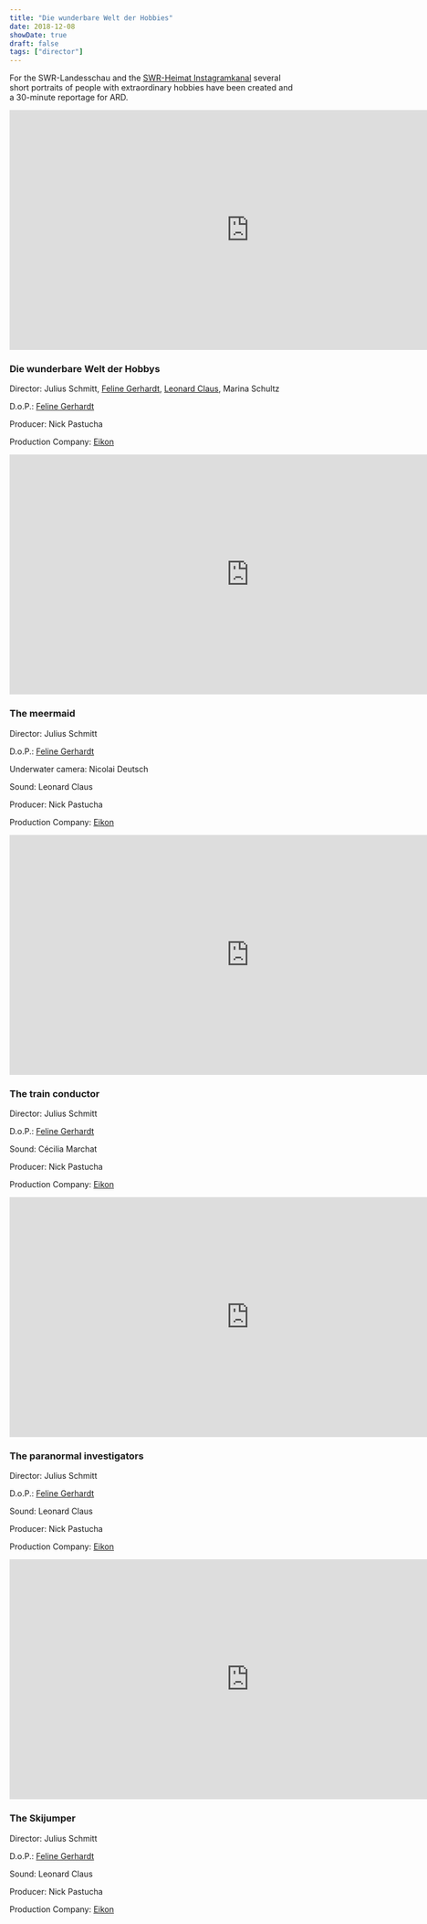 ```yaml
---
title: "Die wunderbare Welt der Hobbies"
date: 2018-12-08
showDate: true
draft: false
tags: ["director"]
---
```


For the SWR-Landesschau and the <a href="https://www.instagram.com/swr_heimat_bw/?hl=de" target="_blank">SWR-Heimat Instagramkanal</a>  several short portraits of people with extraordinary hobbies have been created and a 30-minute reportage for ARD.


<iframe src="https://www.ardmediathek.de/embed/Y3JpZDovL3N3ci5kZS9hZXgvbzExODczMzQ" width="840" height="420" allowfullscreen frameBorder="0" scrolling="no"></iframe>

### Die wunderbare Welt der Hobbys

Director: Julius Schmitt, <a href="https://felinegerhardt.com/" target="_blank">Feline Gerhardt</a>, <a href="https://www.leonardclaus.de" target="_blank">Leonard Claus</a>, Marina Schultz

D.o.P.:  <a href="https://felinegerhardt.com/" target="_blank">Feline Gerhardt</a>

Producer: Nick Pastucha

Production Company: <a href="https://www.eikon-suedwest.de/home.html" target="_blank">Eikon</a>


<iframe width="840" height="420" src="https://www.youtube.com/embed/AvoXEnUqMZo" frameborder="0" allow="accelerometer; autoplay; encrypted-media; gyroscope; picture-in-picture" allowfullscreen></iframe>

### The meermaid

Director: Julius Schmitt

D.o.P.: <a href="https://felinegerhardt.com/" target="_blank">Feline Gerhardt</a>

Underwater camera: Nicolai Deutsch

Sound: Leonard Claus

Producer: Nick Pastucha

Production Company: <a href="https://www.eikon-suedwest.de/home.html" target="_blank">Eikon</a>


<iframe src="https://www.swrfernsehen.de/~embed/landesschau-bw/Mein-Hobby-Lokfuehrer-vom-Karlsruher-Greif,av-o1112135-100.html" width="840" height="420" frameborder="0" scrolling="no" webkitallowfullscreen mozallowfullscreen allowfullscreen></iframe>



### The train conductor

Director: Julius Schmitt

D.o.P.: <a href="https://felinegerhardt.com/" target="_blank">Feline Gerhardt</a>

Sound: Cécilia Marchat

Producer: Nick Pastucha

Production Company: <a href="https://www.eikon-suedwest.de/home.html" target="_blank">Eikon</a>


<iframe src="https://www.swr.de/heimat/heidelberg/av-o1167903-100.html" width="840" height="420" frameborder="0" scrolling="no" webkitallowfullscreen mozallowfullscreen allowfullscreen></iframe>



### The paranormal investigators

Director: Julius Schmitt

D.o.P.: <a href="https://felinegerhardt.com/" target="_blank">Feline Gerhardt</a>

Sound: Leonard Claus

Producer: Nick Pastucha

Production Company: <a href="https://www.eikon-suedwest.de/home.html" target="_blank">Eikon</a>

<iframe src="https://www.swrfernsehen.de/~embed/landesschau-bw/av-o1117282-100.html" width="840" height="420" frameborder="0" webkitallowfullscreen mozallowfullscreen allowfullscreen></iframe>


### The Skijumper

Director: Julius Schmitt

D.o.P.:  <a href="https://felinegerhardt.com/" target="_blank">Feline Gerhardt</a>

Sound: Leonard Claus

Producer: Nick Pastucha

Production Company: <a href="https://www.eikon-suedwest.de/home.html" target="_blank">Eikon</a>



